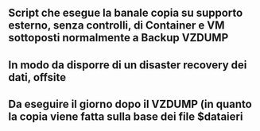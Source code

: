 ## Script che esegue la banale copia su supporto esterno, senza controlli, di Container e VM sottoposti normalmente a Backup VZDUMP
## In modo da disporre di un disaster recovery dei dati, offsite

## Da eseguire il giorno dopo il VZDUMP (in quanto la copia viene fatta sulla base dei file $dataieri
